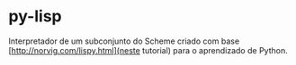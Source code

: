 # py-lisp
Interpretador de um subconjunto do Scheme criado com base [http://norvig.com/lispy.html](neste tutorial) para o aprendizado de Python.